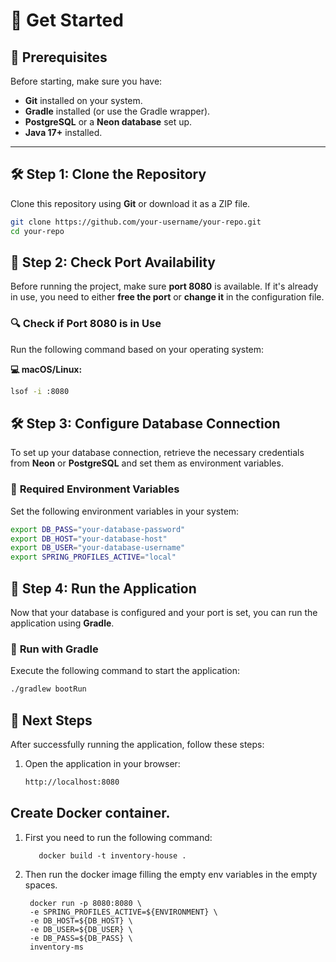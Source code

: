 # 🚀 Get Started

## 📌 Prerequisites
Before starting, make sure you have:
- **Git** installed on your system.
- **Gradle** installed (or use the Gradle wrapper).
- **PostgreSQL** or a **Neon database** set up.
- **Java 17+** installed.

---

## 🛠 Step 1: Clone the Repository
Clone this repository using **Git** or download it as a ZIP file.

```sh
git clone https://github.com/your-username/your-repo.git
cd your-repo
```

## 🔌 Step 2: Check Port Availability  

Before running the project, make sure **port 8080** is available. If it's already in use, you need to either **free the port** or **change it** in the configuration file.  

### 🔍 **Check if Port 8080 is in Use**  
Run the following command based on your operating system:  

**💻 macOS/Linux:**  
```sh
lsof -i :8080
```

## 🛠 Step 3: Configure Database Connection

To set up your database connection, retrieve the necessary credentials from **Neon** or **PostgreSQL** and set them as environment variables.

### 🔹 **Required Environment Variables**
Set the following environment variables in your system:

```sh
export DB_PASS="your-database-password"
export DB_HOST="your-database-host"
export DB_USER="your-database-username"
export SPRING_PROFILES_ACTIVE="local"
```

## 🚀 Step 4: Run the Application  

Now that your database is configured and your port is set, you can run the application using **Gradle**.  

### 🔹 **Run with Gradle**  
Execute the following command to start the application:  

```sh
./gradlew bootRun
```

## 🎯 Next Steps

After successfully running the application, follow these steps:

1. Open the application in your browser:
   ```sh
   http://localhost:8080
   ```

## Create Docker container.

1. First you need to run the following command:
   ```shell
      docker build -t inventory-house .
   ```
2. Then run the docker image filling the empty env variables in the
   empty spaces.
   ```shell
    docker run -p 8080:8080 \
    -e SPRING_PROFILES_ACTIVE=${ENVIRONMENT} \
    -e DB_HOST=${DB_HOST} \
    -e DB_USER=${DB_USER} \
    -e DB_PASS=${DB_PASS} \
    inventory-ms
   ```
   
   
